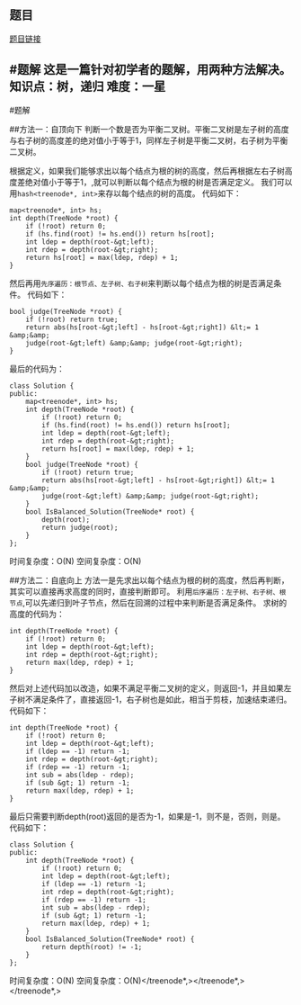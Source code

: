 ## 题目
[题目链接](https://www.nowcoder.com/practice/8b3b95850edb4115918ecebdf1b4d222?tpId=196&tqId=23250&sourceUrl=/exam/oj&channenl=wgithub&fromPut=wgithub)

#题解
这是一篇针对初学者的题解，用两种方法解决。
知识点：树，递归
难度：一星
---
#题解

##方法一：自顶向下
判断一个数是否为平衡二叉树。平衡二叉树是左子树的高度与右子树的高度差的绝对值小于等于1，同样左子树是平衡二叉树，右子树为平衡二叉树。

根据定义，如果我们能够求出以每个结点为根的树的高度，然后再根据左右子树高度差绝对值小于等于1，,就可以判断以每个结点为根的树是否满足定义。
我们可以用`hash<treenode*, int>`来存以每个结点的树的高度。
代码如下：
```
map<treenode*, int> hs;
int depth(TreeNode *root) {
    if (!root) return 0;
    if (hs.find(root) != hs.end()) return hs[root];
    int ldep = depth(root-&gt;left);
    int rdep = depth(root-&gt;right);
    return hs[root] = max(ldep, rdep) + 1;
}
```
然后再用`先序遍历：根节点、左子树、右子树`来判断以每个结点为根的树是否满足条件。
代码如下：
```
bool judge(TreeNode *root) {
    if (!root) return true;
    return abs(hs[root-&gt;left] - hs[root-&gt;right]) &lt;= 1 &amp;&amp; 
    judge(root-&gt;left) &amp;&amp; judge(root-&gt;right);
}
```
最后的代码为：
```
class Solution {
public:
    map<treenode*, int> hs;
    int depth(TreeNode *root) {
        if (!root) return 0;
        if (hs.find(root) != hs.end()) return hs[root];
        int ldep = depth(root-&gt;left);
        int rdep = depth(root-&gt;right);
        return hs[root] = max(ldep, rdep) + 1;
    }
    bool judge(TreeNode *root) {
        if (!root) return true;
        return abs(hs[root-&gt;left] - hs[root-&gt;right]) &lt;= 1 &amp;&amp; 
        judge(root-&gt;left) &amp;&amp; judge(root-&gt;right);
    }
    bool IsBalanced_Solution(TreeNode* root) {
        depth(root);
        return judge(root);
    }
};
```

时间复杂度：O(N)
空间复杂度：O(N)

##方法二：自底向上
方法一是先求出以每个结点为根的树的高度，然后再判断，其实可以直接再求高度的同时，直接判断即可。
利用`后序遍历：左子树、右子树、根节点`,可以先递归到叶子节点，然后在回溯的过程中来判断是否满足条件。
求树的高度的代码为：
```
int depth(TreeNode *root) {
    if (!root) return 0;
    int ldep = depth(root-&gt;left);
    int rdep = depth(root-&gt;right);
    return max(ldep, rdep) + 1;
}
```
然后对上述代码加以改造，如果不满足平衡二叉树的定义，则返回-1，并且如果左子树不满足条件了，直接返回-1，右子树也是如此，相当于剪枝，加速结束递归。
代码如下：
```
int depth(TreeNode *root) {
    if (!root) return 0;
    int ldep = depth(root-&gt;left);
    if (ldep == -1) return -1;
    int rdep = depth(root-&gt;right);
    if (rdep == -1) return -1;
    int sub = abs(ldep - rdep);
    if (sub &gt; 1) return -1;
    return max(ldep, rdep) + 1;
}
```
最后只需要判断depth(root)返回的是否为-1，如果是-1，则不是，否则，则是。
代码如下：
```
class Solution {
public:
    int depth(TreeNode *root) {
        if (!root) return 0;
        int ldep = depth(root-&gt;left);
        if (ldep == -1) return -1;
        int rdep = depth(root-&gt;right);
        if (rdep == -1) return -1;
        int sub = abs(ldep - rdep);
        if (sub &gt; 1) return -1;
        return max(ldep, rdep) + 1;
    }
    bool IsBalanced_Solution(TreeNode* root) {
        return depth(root) != -1;
    }
};
```
时间复杂度：O(N)
空间复杂度：O(N)</treenode*,></treenode*,></treenode*,>